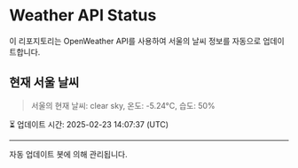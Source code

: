 
# Weather API Status

이 리포지토리는 OpenWeather API를 사용하여 서울의 날씨 정보를 자동으로 업데이트합니다.

## 현재 서울 날씨
> 서울의 현재 날씨: clear sky, 온도: -5.24°C, 습도: 50%

⏳ 업데이트 시간: 2025-02-23 14:07:37 (UTC)

---
자동 업데이트 봇에 의해 관리됩니다.

